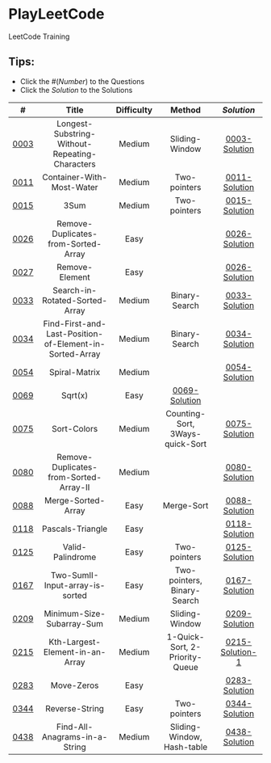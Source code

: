 # PlayLeetCode
LeetCode Training

## Tips: 
* Click the #(_Number_) to the Questions
* Click the _Solution_ to the Solutions

| # |  Title  |  Difficulty  |  Method  | _Solution_
|:-:|:-:|:-:|:-:|:-:|
|[0003] | Longest-Substring-Without-Repeating-Characters | Medium | Sliding-Window |[0003-Solution]|
|[0011] | Container-With-Most-Water | Medium | Two-pointers|[0011-Solution]|
|[0015] | 3Sum | Medium | Two-pointers|[0015-Solution]|
|[0026] | Remove-Duplicates-from-Sorted-Array | Easy | |[0026-Solution]|
|[0027] | Remove-Element | Easy | |[0026-Solution]|
|[0033] | Search-in-Rotated-Sorted-Array | Medium | Binary-Search |[0033-Solution]|
|[0034] | Find-First-and-Last-Position-of-Element-in-Sorted-Array | Medium | Binary-Search | [0034-Solution]|
|[0054] | Spiral-Matrix | Medium | |[0054-Solution]|
|[0069] | Sqrt(x) | Easy | [0069-Solution]|
|[0075] | Sort-Colors | Medium | Counting-Sort, 3Ways-quick-Sort|[0075-Solution]|
|[0080] | Remove-Duplicates-from-Sorted-Array-II | Medium | |[0080-Solution]|
|[0088] | Merge-Sorted-Array | Easy | Merge-Sort |[0088-Solution]|
|[0118] | Pascals-Triangle | Easy | |[0118-Solution]|
|[0125] | Valid-Palindrome | Easy | Two-pointers |[0125-Solution]|
|[0167] | Two-SumII-Input-array-is-sorted | Easy | Two-pointers, Binary-Search |[0167-Solution]|
|[0209] | Minimum-Size-Subarray-Sum | Medium | Sliding-Window|[0209-Solution]|
|[0215] | Kth-Largest-Element-in-an-Array | Medium | 1-Quick-Sort, 2-Priority-Queue|[0215-Solution-1]|
|[0283] | Move-Zeros | Easy | |[0283-Solution]|
|[0344] | Reverse-String | Easy | Two-pointers |[0344-Solution]|
|[0438] | Find-All-Anagrams-in-a-String | Medium | Sliding-Window, Hash-table |[0438-Solution]|


[0003]: https://leetcode.com/problems/longest-substring-without-repeating-characters/
[0003-Solution]: https://github.com/FeiZhao0531/PlayLeetCode/tree/master/Array-vector/0003-Longest-Substring-Without-Repeating-Characters
[0011]: https://leetcode.com/problems/container-with-most-water/
[0011-Solution]: https://github.com/FeiZhao0531/PlayLeetCode/tree/master/Array-vector/0011-Container-With-Most-Water
[0015]: https://leetcode.com/problems/3sum/
[0015-Solution]: https://github.com/FeiZhao0531/PlayLeetCode/tree/master/Array-vector/0015-3Sum
[0026]: https://leetcode.com/problems/remove-duplicates-from-sorted-array/
[0026-Solution]: https://github.com/FeiZhao0531/PlayLeetCode/tree/master/Array-vector/0026-Remove-Duplicates-from-Sorted-Array
[0027]: https://leetcode.com/problems/remove-element/
[0027-Solution]: https://github.com/FeiZhao0531/PlayLeetCode/tree/master/Array-vector/0027-Remove-Element
[0033]: https://leetcode.com/problems/search-in-rotated-sorted-array/
[0033-Solution]: https://github.com/FeiZhao0531/PlayLeetCode/tree/master/Array-vector/0033-Search-in-Rotated-Sorted-Array
[0034]: https://leetcode.com/problems/find-first-and-last-position-of-element-in-sorted-array/
[0034-Solution]: https://github.com/FeiZhao0531/PlayLeetCode/tree/master/Array-vector/0034-Find-First-and-Last-Position-of-Element-in-Sorted-Array
[0054]: https://leetcode.com/problems/spiral-matrix/
[0054-Solution]: https://github.com/FeiZhao0531/PlayLeetCode/tree/master/Array-vector/0054-Spiral-Matrix
[0069]: https://leetcode.com/problems/sqrtx/
[0069-Solution]: https://github.com/FeiZhao0531/PlayLeetCode/tree/master/Array-vector/0069-Sqrt(x)
[0075]: https://leetcode.com/problems/sort-colors/
[0075-Solution]: https://github.com/FeiZhao0531/PlayLeetCode/tree/master/Array-vector/0075-Sort-Colors
[0080]: https://leetcode.com/problems/remove-duplicates-from-sorted-array-ii/
[0080-Solution]: https://github.com/FeiZhao0531/PlayLeetCode/tree/master/Array-vector/0080-Remove-Duplicates-from-Sorted-Array-II
[0088]: https://leetcode.com/problems/merge-sorted-array/
[0088-Solution]: https://github.com/FeiZhao0531/PlayLeetCode/tree/master/Array-vector/0088-Merge-Sorted-Arrary
[0118]: https://leetcode.com/problems/pascals-triangle/
[0118-Solution]: https://github.com/FeiZhao0531/PlayLeetCode/tree/master/Array-vector/0118-Pascals-Triangle
[0125]: https://leetcode.com/problems/valid-palindrome/
[0125-Solution]: https://github.com/FeiZhao0531/PlayLeetCode/tree/master/Array-vector/0125-Valid-Palindrome
[0167]: https://leetcode.com/problems/two-sum-ii-input-array-is-sorted/
[0167-Solution]: https://github.com/FeiZhao0531/PlayLeetCode/tree/master/Array-vector/0167-Two-SumII-Input-array-is-sorted
[0209]: https://leetcode.com/problems/minimum-size-subarray-sum/
[0209-Solution]: https://github.com/FeiZhao0531/PlayLeetCode/tree/master/Array-vector/0209-Minimum-Size-Subarray-Sum
[0215]: https://leetcode.com/problems/kth-largest-element-in-an-array
[0215-Solution-1]: https://github.com/FeiZhao0531/PlayLeetCode/tree/master/Array-vector/0215-Kth-Largest-Element-in-an-Array
[0283]: https://leetcode.com/problems/move-zeroes/
[0283-Solution]: https://github.com/FeiZhao0531/PlayLeetCode/tree/master/Array-vector/0283-Move-Zeros
[0344]: https://leetcode.com/problems/reverse-string/
[0344-Solution]: https://github.com/FeiZhao0531/PlayLeetCode/tree/master/Array-vector/0344-Reverse-String
[0438]: https://leetcode.com/problems/find-all-anagrams-in-a-string/
[0438-Solution]: https://github.com/FeiZhao0531/PlayLeetCode/tree/master/Array-vector/0438-Find-All-Anagrams-in-a-String
